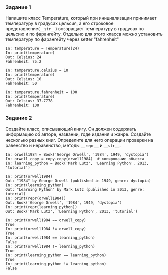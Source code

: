 ### Задание 1

Напишите класс Temperature, который при инициализации принимает температуру в градусах цельсия, а его строковое представление(```__str__```) возвращает температуру в градусах по цельсию и по фарангейту. Отдельно для этого класса можно установить температуру по фарангейту через setter "fahrenheit"

 	
	In: temperature = Temperature(24)
	In: print(temperature)
	Out: Celsius: 24
	Fahrenheit: 75.2
	
	In: temperature.celsius = 10
	In: print(temperature)
	Out: Celsius: 10
	Fahrenheit: 50

    In: temperature.fahrenheit = 100
    In: print(temperature)
    Out: Celsius: 37.7778
	Fahrenheit: 100  

  
### Задание 2

Создайте класс, описывающий книгу. Он должен содержать информацию об авторе,
названии, годе издания и жанре. Создайте несколько разных книг. Определите
для него операции проверки на равенство и неравенство, методы ```__repr__``` и ```__str__```.


	In: orwell1984 = Book('George Orwell', '1984', 1949, 'dystopia')
	In: orwell_copy = copy.copy(orwell1984)  # копирование объекта
	In: learning_python = Book('Mark Lutz', 'Learning Python', 2013, 'tutorial')

    In: print(orwell1984)
    Out: "1984" by George Orwell (published in 1949, genre: dystopia)
    In: print(learning_python)
    Out: "Learning Python" by Mark Lutz (published in 2013, genre: tutorial)
    In: print(repr(orwell1984))
    Out: Book('George Orwell', '1984', 1949, 'dystopia')
    In: print(repr(learning_python))
    Out: Book('Mark Lutz', 'Learning Python', 2013, 'tutorial')
    
    In: print(orwell1984 == orwell_copy)
    True
    In: print(orwell1984 != orwell_copy)
    True
    In: print(orwell1984 == learning_python)
    False
    In: print(orwell1984 != learning_python)
    True
    In: print(learning_python == learning_python)
    True
    In: print(learning_python != learning_python)
    False
    
